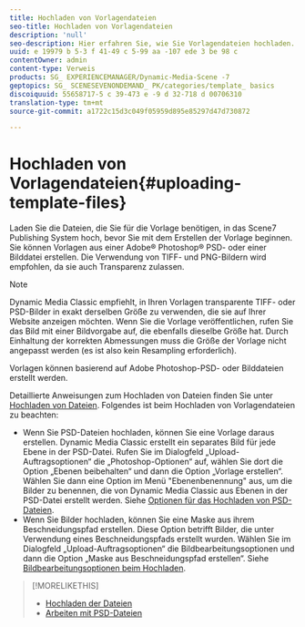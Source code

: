 ```yaml
---
title: Hochladen von Vorlagendateien
seo-title: Hochladen von Vorlagendateien
description: 'null'
seo-description: Hier erfahren Sie, wie Sie Vorlagendateien hochladen.
uuid: e 19979 b 5-3 f 41-49 c 5-99 aa -107 ede 3 be 98 c
contentOwner: admin
content-type: Verweis
products: SG_ EXPERIENCEMANAGER/Dynamic-Media-Scene -7
geptopics: SG_ SCENESEVENONDEMAND_ PK/categories/template_ basics
discoiquuid: 55658717-5 c 39-473 e -9 d 32-718 d 00706310
translation-type: tm+mt
source-git-commit: a1722c15d3c049f05959d895e85297d47d730872

---
```



# Hochladen von Vorlagendateien{#uploading-template-files}

Laden Sie die Dateien, die Sie für die Vorlage benötigen, in das Scene7 Publishing System hoch, bevor Sie mit dem Erstellen der Vorlage beginnen. Sie können Vorlagen aus einer Adobe® Photoshop® PSD- oder einer Bilddatei erstellen. Die Verwendung von TIFF- und PNG-Bildern wird empfohlen, da sie auch Transparenz zulassen.

>[!NOTE]
>
>Dynamic Media Classic empfiehlt, in Ihren Vorlagen transparente TIFF- oder PSD-Bilder in exakt derselben Größe zu verwenden, die sie auf Ihrer Website anzeigen möchten. Wenn Sie die Vorlage veröffentlichen, rufen Sie das Bild mit einer Bildvorgabe auf, die ebenfalls dieselbe Größe hat. Durch Einhaltung der korrekten Abmessungen muss die Größe der Vorlage nicht angepasst werden (es ist also kein Resampling erforderlich).

Vorlagen können basierend auf Adobe Photoshop-PSD- oder Bilddateien erstellt werden. 

Detaillierte Anweisungen zum Hochladen von Dateien finden Sie unter [Hochladen von Dateien](uploading-files.md#uploading_files). Folgendes ist beim Hochladen von Vorlagendateien zu beachten:

* Wenn Sie PSD-Dateien hochladen, können Sie eine Vorlage daraus erstellen. Dynamic Media Classic erstellt ein separates Bild für jede Ebene in der PSD-Datei. Rufen Sie im Dialogfeld „Upload-Auftragsoptionen“ die „Photoshop-Optionen“ auf, wählen Sie dort die Option „Ebenen beibehalten“ und dann die Option „Vorlage erstellen“. Wählen Sie dann eine Option im Menü "Ebenenbenennung" aus, um die Bilder zu benennen, die von Dynamic Media Classic aus Ebenen in der PSD-Datei erstellt werden. Siehe [Optionen für das Hochladen von PSD-Dateien](psd-files.md#psd_upload_options).
* Wenn Sie Bilder hochladen, können Sie eine Maske aus ihrem Beschneidungspfad erstellen. Diese Option betrifft Bilder, die unter Verwendung eines Beschneidungspfads erstellt wurden. Wählen Sie im Dialogfeld „Upload-Auftragsoptionen“ die Bildbearbeitungsoptionen und dann die Option „Maske aus Beschneidungspfad erstellen“. Siehe [Bildbearbeitungsoptionen beim Hochladen](image-editing-options-upload.md#image-editing-options-at-upload).

>[!MORELIKETHIS]
>
>* [Hochladen der Dateien](uploading-files.md#uploading_your_files)
>* [Arbeiten mit PSD-Dateien](psd-files.md#working_with_psd_files)

